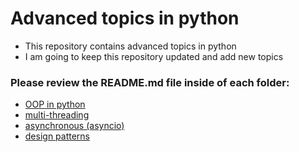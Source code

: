 # Advanced topics in python

- This repository contains advanced topics in python
- I am going to keep this repository updated and add new topics

### Please review the README.md file inside of each folder:

- [OOP in python](/01_OOP_in_python/README.md)
- [multi-threading](/02_multi%20threading%20in%20python/README.md)
- [asynchronous (asyncio)](/03_asyncronous%20in%20python%20(asyncio)/README.md)
- [design patterns](/04_design%20patterns%20in%20python/README.md) 



 